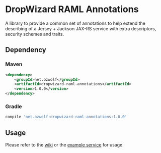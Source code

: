 # DropWizard RAML Annotations

A library to provide a common set of annotations to help extend the describing of a Jersey + Jackson JAX-RS service with extra descriptors, security schemes and traits.

## Dependency

### Maven

```xml
<dependency>
    <groupId>net.ozwolf</groupId>
    <artifactId>dropwizard-raml-annotations</artifactId>
    <version>1.0.0</version>
</dependency>
```

### Gradle

```gradle
compile 'net.ozwolf:dropwizard-raml-annotations:1.0.0'
```

## Usage

Please refer to the [wiki](https://github.com/ozwolf-software/dropwizard-raml/wiki) or the [example service](../examples/example-service/dropwizard-raml-example-service) for usage. 